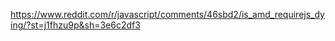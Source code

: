 https://www.reddit.com/r/javascript/comments/46sbd2/is_amd_requirejs_dying/?st=j1fhzu9p&sh=3e6c2df3
